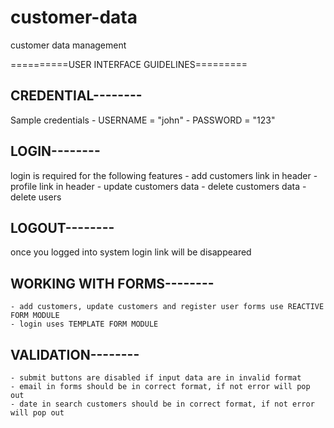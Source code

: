 # customer-data
customer data management



==========USER INTERFACE GUIDELINES=========


## CREDENTIAL--------
Sample credentials
    - USERNAME = "john"
    - PASSWORD = "123"

## LOGIN--------
login is required for the following features
    - add customers link in header
    - profile link in header
    - update customers data
    - delete customers data
    - delete users

## LOGOUT--------
once you logged into system login link will be disappeared

## WORKING WITH FORMS--------
    - add customers, update customers and register user forms use REACTIVE FORM MODULE
    - login uses TEMPLATE FORM MODULE

## VALIDATION--------
    - submit buttons are disabled if input data are in invalid format
    - email in forms should be in correct format, if not error will pop out
    - date in search customers should be in correct format, if not error will pop out
